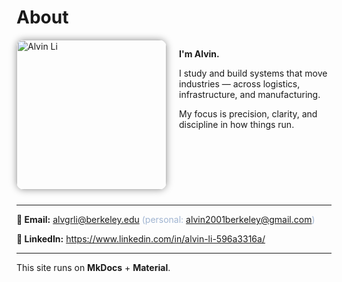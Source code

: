<style>
.hero {
  display: flex;
  flex-wrap: wrap;
  align-items: flex-start;
  gap: 20px;
  margin-bottom: 24px;
}
.hero img {
  width: 240px;
  border-radius: 12px;
  box-shadow: 0 0 12px rgba(0,0,0,0.4);
}
.hero-text {
  flex: 1;
  min-width: 240px;
}
@media (max-width: 768px) {
  .hero {
    flex-direction: column;
    align-items: center;
    text-align: center;
  }
  .hero img {
    width: 60%;
    margin-bottom: 16px;
  }
  .hero-text {
    text-align: center;
  }
}
</style>

# About

<div class="hero">
  <img src="/alvin-site/JPG_VID/innotrans.jpg" alt="Alvin Li">
  <div class="hero-text">
    <p><strong>I'm Alvin.</strong></p>
    <p>I study and build systems that move industries — across logistics, infrastructure, and manufacturing.</p>
    <p>My focus is precision, clarity, and discipline in how things run.</p>
  </div>
</div>

---

<p>
  <strong>📧 Email:</strong>
  <a href="mailto:alvgrli@berkeley.edu">alvgrli@berkeley.edu</a>
  <span style="color:#9fb4d1;">(personal:
  <a href="mailto:alvin2001berkeley@gmail.com">alvin2001berkeley@gmail.com</a>)</span>
</p>

<p>
  <strong>🔗 LinkedIn:</strong>
  <a href="https://www.linkedin.com/in/alvin-li-596a3316a/" target="_blank">
    https://www.linkedin.com/in/alvin-li-596a3316a/
  </a>
</p>

---

This site runs on **MkDocs** + **Material**.

